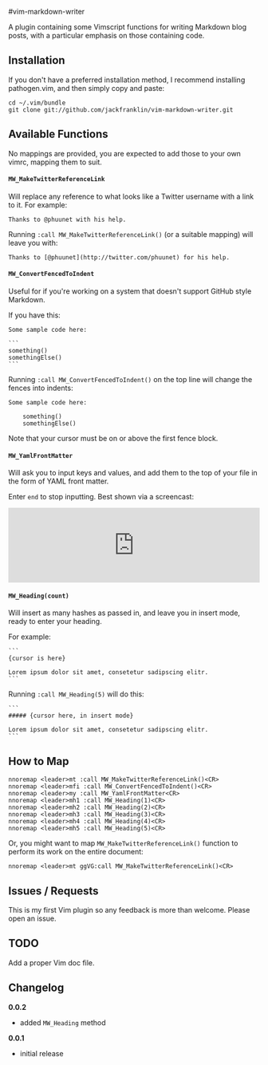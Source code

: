 #vim-markdown-writer

A plugin containing some Vimscript functions for writing Markdown blog posts, with a particular emphasis on those containing code.

## Installation

If you don't have a preferred installation method, I recommend installing pathogen.vim, and then simply copy and paste:

    cd ~/.vim/bundle
    git clone git://github.com/jackfranklin/vim-markdown-writer.git

## Available Functions

No mappings are provided, you are expected to add those to your own vimrc, mapping them to suit.

#### `MW_MakeTwitterReferenceLink`
Will replace any reference to what looks like a Twitter username with a link to it. For example:

    Thanks to @phuunet with his help.

Running `:call MW_MakeTwitterReferenceLink()` (or a suitable mapping) will leave you with:

    Thanks to [@phuunet](http://twitter.com/phuunet) for his help.

#### `MW_ConvertFencedToIndent`
Useful for if you're working on a system that doesn't support GitHub style Markdown.

If you have this:

    Some sample code here:

    ```
    something()
    somethingElse()
    ```

Running `:call MW_ConvertFencedToIndent()` on the top line will change the fences into indents:

    Some sample code here:

        something()
        somethingElse()

Note that your cursor must be on or above the first fence block.

#### `MW_YamlFrontMatter`
Will ask you to input keys and values, and add them to the top of your file in the form of YAML front matter. 

Enter `end` to stop inputting. Best shown via a screencast:

<iframe name='quickcast' src='http://quick.as/embed/8wesomb' scrolling='no' frameborder='0' width='100%' allowfullscreen></iframe><script>!function(){function n(){var n=document.getElementsByName('quickcast')
for(var e in n){var t=n[e].offsetWidth
n[e].height=t/1.86+'px'}}n(),window.onresize=n,window.addEventListener('message',function(n){if(n.data.indexOf('//quick.as/') != -1)window.location.href=n.data},!1)}()
</script>

#### `MW_Heading(count)`
Will insert as many hashes as passed in, and leave you in insert mode, ready to enter your heading.

For example:

    ```
    {cursor is here}

    Lorem ipsum dolor sit amet, consetetur sadipscing elitr.
    ```

Running `:call MW_Heading(5)` will do this:

    ```
    ##### {cursor here, in insert mode}

    Lorem ipsum dolor sit amet, consetetur sadipscing elitr.
    ```

## How to Map

```
nnoremap <leader>mt :call MW_MakeTwitterReferenceLink()<CR>
nnoremap <leader>mfi :call MW_ConvertFencedToIndent()<CR>
nnoremap <leader>my :call MW_YamlFrontMatter<CR>
nnoremap <leader>mh1 :call MW_Heading(1)<CR>
nnoremap <leader>mh2 :call MW_Heading(2)<CR>
nnoremap <leader>mh3 :call MW_Heading(3)<CR>
nnoremap <leader>mh4 :call MW_Heading(4)<CR>
nnoremap <leader>mh5 :call MW_Heading(5)<CR>
```

Or, you might want to map `MW_MakeTwitterReferenceLink()` function to perform its work on the entire document:

```
nnoremap <leader>mt ggVG:call MW_MakeTwitterReferenceLink()<CR>
```

## Issues / Requests
This is my first Vim plugin so any feedback is more than welcome. Please open an issue.

## TODO
Add a proper Vim doc file.

## Changelog

__0.0.2__
- added `MW_Heading` method

__0.0.1__
- initial release
